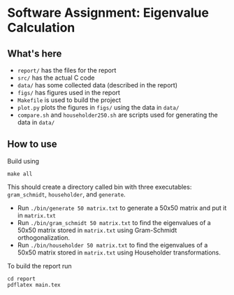 # Software Assignment: Eigenvalue Calculation

## What's here

 - `report/` has the files for the report
 - `src/` has the actual C code
 - `data/` has some collected data (described in the report)
 - `figs/` has figures used in the report
 - `Makefile` is used to build the project
 - `plot.py` plots the figures in `figs/` using the data in `data/`
 - `compare.sh` and `householder250.sh` are scripts used for generating the data in `data/`

## How to use

Build using
```
make all
```

This should create a directory called bin with three executables: `gram_schmidt`, `householder`, and `generate`.
 - Run `./bin/generate 50 matrix.txt` to generate a 50x50 matrix and put it in `matrix.txt`
 - Run `./bin/gram_schmidt 50 matrix.txt` to find the eigenvalues of a 50x50 matrix stored in `matrix.txt` using Gram-Schmidt orthogonalization.
 - Run `./bin/householder 50 matrix.txt` to find the eigenvalues of a 50x50 matrix stored in `matrix.txt` using Householder transformations.

To build the report run
```
cd report
pdflatex main.tex
```
